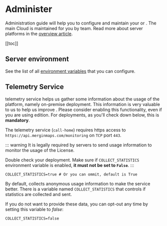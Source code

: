 # Administer
 
Administration guide will help you to configure and maintain your <CommunityPlatformNameLink /> or <EnterprisePlatformNameLink />. The main Cloud <DashboardLink desc="Mergin Maps Server"/> is maintained for you by <MainPlatformName /> team. Read more about server platforms in the [overview article](../index.md).
 
[[toc]]

## Server environment

See the list of all [environment variables](./environment.md) that you can configure.

## Telemetry Service

<MainPlatformName /> telemetry service helps us gather some information about the usage of the platform, namely on-premise deployment. This information is very valuable to us to help us improve <MainPlatformName />.
Please consider enabling this functionality, even if you are using <CommunityPlatformName /> edition. For <EnterprisePlatformName /> deployments, as you'll check down below, this is <b>mandatory</b>.

The <MainPlatformName /> telemetry service (`call-home`) requires https access to `https://api.merginmaps.com/monitoring` on `TCP` port `443`.

<ServerType type="EE" />
::: warning
It is legally required by <EnterprisePlatformName /> servers to send usage information to monitor the usage of the License.

Double check your deployment. Make sure if `COLLECT_STATISTICS` environment variable is enabled, <b>it must not be set to `False`</b>.
:::

```
COLLECT_STATISTICS=true # Or you can ommit, default is True
```

<ServerType type="CE" />
<SinceBadge type="Server" version="2023.2" />


By default, <CommunityPlatformName /> collects anonymous usage information to make the service better. There is a variable named `COLLECT_STATISTICS` that controls if statistics are collected and sent. 

If you do not want to provide these data, you can opt-out any time by setting this variable to *false*:
```
COLLECT_STATISTICS=false
```

